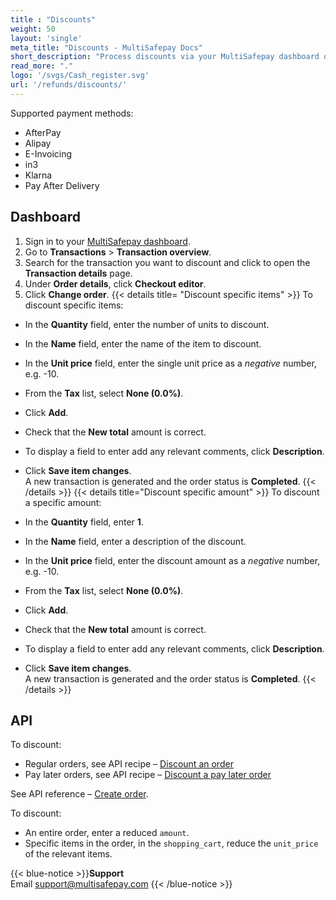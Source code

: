 ```yaml
---
title : "Discounts"
weight: 50
layout: 'single'
meta_title: "Discounts - MultiSafepay Docs"
short_description: "Process discounts via your MultiSafepay dashboard or our API."
read_more: "."
logo: '/svgs/Cash_register.svg'
url: '/refunds/discounts/'
---
```


Supported payment methods:

- AfterPay
- Alipay
- E-Invoicing
- in3
- Klarna
- Pay After Delivery

## Dashboard

1. Sign in to your [MultiSafepay dashboard](https://merchant.multisafepay.com).  
2. Go to **Transactions** > **Transaction overview**.  
3. Search for the transaction you want to discount and click to open the **Transaction details** page.  
4. Under **Order details**, click **Checkout editor**.  
5. Click **Change order**.
{{< details title= "Discount specific items" >}}
To discount specific items:

- In the **Quantity** field, enter the number of units to discount.
- In the **Name** field, enter the name of the item to discount.
- In the **Unit price** field, enter the single unit price as a _negative_ number, e.g. -10.
- From the **Tax** list, select **None (0.0%)**. 
- Click **Add**.
- Check that the **New total** amount is correct. 
- To display a field to enter add any relevant comments, click **Description**.
- Click **Save item changes**.  
  A new transaction is generated and the order status is **Completed**.
{{< /details >}}
{{< details title="Discount specific amount" >}}
To discount a specific amount:

- In the **Quantity** field, enter **1**.
- In the **Name** field, enter a description of the discount.
- In the **Unit price** field, enter the discount amount as a _negative_ number, e.g. -10.
- From the **Tax** list, select **None (0.0%)**. 
- Click **Add**.
- Check that the **New total** amount is correct. 
- To display a field to enter add any relevant comments, click **Description**.
- Click **Save item changes**.  
  A new transaction is generated and the order status is **Completed**.
{{< /details >}}

## API 

To discount:

- Regular orders, see API recipe – [Discount an order](https://docs-api.multisafepay.com/recipes/discount-an-order)
- Pay later orders, see API recipe – [Discount a pay later order](https://docs-api.multisafepay.com/recipes/discount-a-pay-later-order)

See API reference – [Create order](https://docs-api.multisafepay.com/reference/createorder).

To discount: 
      
- An entire order, enter a reduced `amount`. 
- Specific items in the order, in the `shopping_cart`, reduce the `unit_price` of the relevant items.

{{< blue-notice >}}**Support** <br> Email support@multisafepay.com {{< /blue-notice >}}